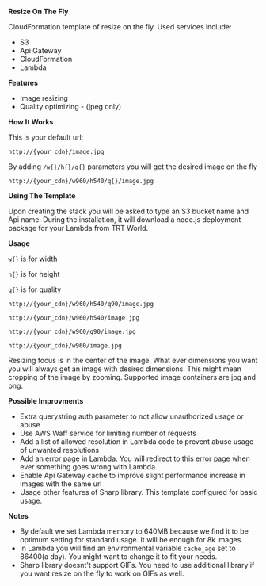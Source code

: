 **Resize On The Fly**


CloudFormation template of resize on the fly. Used services include:
- S3
- Api Gateway
- CloudFormation
- Lambda


**Features**

- Image resizing
- Quality optimizing - (jpeg only)

**How It Works**


This is your default url:

`http://{your_cdn}/image.jpg`

By adding `/w{}/h{}/q{}` parameters you will get the desired image on the fly

`http://{your_cdn}/w960/h540/q{}/image.jpg`

**Using The Template**

Upon creating the stack you will be asked to type an S3 bucket name and Api name. During the installation, it will download a node.js deployment package for your Lambda from TRT World.

**Usage**

`w{}` is for width

`h{}` is for height

`q{}` is for quality

`http://{your_cdn}/w960/h540/q90/image.jpg`

`http://{your_cdn}/w960/h540/image.jpg`

`http://{your_cdn}/w960/q90/image.jpg`

`http://{your_cdn}/w960/image.jpg`

Resizing focus is in the center of the image. What ever dimensions you want you will always get an image with desired dimensions. This might mean cropping of the image by zooming. Supported image containers are jpg and png.

**Possible Improvments**

- Extra querystring auth parameter to not allow unauthorized usage or abuse
- Use AWS Waff service for limiting number of requests
- Add a list of allowed resolution in Lambda code to prevent abuse usage of unwanted resolutions
- Add an error page in Lambda. You will redirect to this error page when ever something goes wrong with Lambda
- Enable Api Gateway cache to improve slight performance increase in images with the same url
- Usage other features of Sharp library. This template configured for basic usage.

**Notes**

- By default we set Lambda memory to 640MB because we find it to be optimum setting for standard usage. It will be enough for 8k images.
- In Lambda you will find an environmental variable `cache_age` set to 86400(a day). You might want to change it to fit your needs.
- Sharp library doesnt't support GIFs. You need to use additional library if you want resize on the fly to work on GIFs as well.